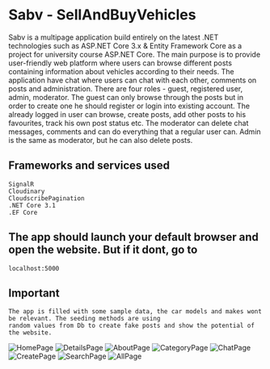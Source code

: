 # Sabv - SellAndBuyVehicles
Sabv is a multipage application build entirely on the latest .NET technologies such as ASP.NET Core 3.x & Entity Framework Core as a project for university 
course ASP.NET Core. The main purpose is to provide user-friendly web platform where users can browse different posts containing information about vehicles
according to their needs. The application have chat where users can chat with each other, comments on posts and administration.
There are four roles - guest, registered user, admin, moderator. The guest can only browse through the posts but in order to create one he 
should register or login into existing account. The already logged in user can browse, create posts, add other posts to his favourites, track his own post status
etc. The moderator can delete chat messages, comments and can do everything that a regular user can. Admin is the same as moderator, but he can also delete posts.

## Frameworks and services used
```
SignalR
Cloudinary
CloudscribePagination
.NET Core 3.1
.EF Core
```

## The app should launch your default browser and open the website. But if it dont, go to 
```
localhost:5000
```

## Important
```
The app is filled with some sample data, the car models and makes wont be relevant. The seeding methods are using
random values from Db to create fake posts and show the potential of the website.
```

![HomePage](https://user-images.githubusercontent.com/44707978/76702090-ac1bfc00-66cf-11ea-8f6e-2e640271462f.PNG)
![DetailsPage](https://user-images.githubusercontent.com/44707978/76702104-c5bd4380-66cf-11ea-8c3d-4774b8fb9061.PNG)
![AboutPage](https://user-images.githubusercontent.com/44707978/76702107-ce157e80-66cf-11ea-8ac9-8f04b281a858.PNG)
![CategoryPage](https://user-images.githubusercontent.com/44707978/76702109-d53c8c80-66cf-11ea-9857-ee1193eb4cae.PNG)
![ChatPage](https://user-images.githubusercontent.com/44707978/76702110-dc639a80-66cf-11ea-96bb-31e6c75f05ef.PNG)
![CreatePage](https://user-images.githubusercontent.com/44707978/76702113-e38aa880-66cf-11ea-9a68-5be8f4f5bd60.PNG)
![SearchPage](https://user-images.githubusercontent.com/44707978/76702123-fef5b380-66cf-11ea-9d18-e7bf901a07d9.PNG)
![AllPage](https://user-images.githubusercontent.com/44707978/76702127-07e68500-66d0-11ea-933a-29ba39954845.PNG)
